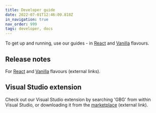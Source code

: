 ```yaml
---
title: Developer guide
date: 2022-07-01T12:46:09.818Z
in_navigation: true
nav_order: 999
tags: developer, docs
---
```

To get up and running, use our guides - in [React](https://darling-kataifi-e3972e.netlify.app/getting-started-react/) and [Vanilla](https://darling-kataifi-e3972e.netlify.app/getting-started-vanilla/) flavours.

## Release notes

For [React](https://ds.gbgplc.com/release-notes/react/) and [Vanilla](https://ds.gbgplc.com/release-notes/vanilla/) [](https://darling-kataifi-e3972e.netlify.app/release-notes-react/)flavours (external links).

## Visual Studio extension

Check out our Visual Studio extension by searching 'GBG' from within Visual Studio, or downloading it from the [marketplace](https://marketplace.visualstudio.com/items?itemName=GBGUX.gbg-component-library-helper&ssr=false#overview) (external link).